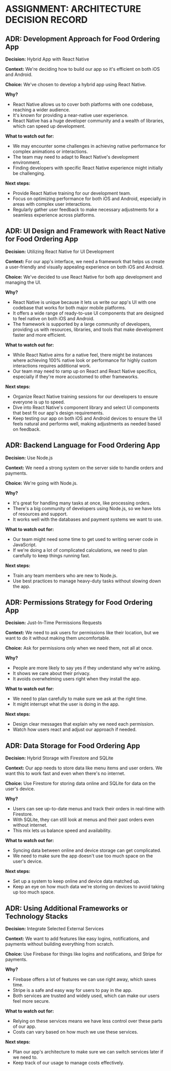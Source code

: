 # ASSIGNMENT: ARCHITECTURE DECISION RECORD

## ADR: Development Approach for Food Ordering App

**Decision:** Hybrid App with React Native

**Context:** We're deciding how to build our app so it's efficient on both iOS and Android.

**Choice:** We've chosen to develop a hybrid app using React Native.

**Why?**
- React Native allows us to cover both platforms with one codebase, reaching a wider audience.
- It's known for providing a near-native user experience.
- React Native has a huge developer community and a wealth of libraries, which can speed up development.

**What to watch out for:**
- We may encounter some challenges in achieving native performance for complex animations or interactions.
- The team may need to adapt to React Native's development environment.
- Finding developers with specific React Native experience might initially be challenging.

**Next steps:**
- Provide React Native training for our development team.
- Focus on optimizing performance for both iOS and Android, especially in areas with complex user interactions.
- Regularly gather user feedback to make necessary adjustments for a seamless experience across platforms.

## ADR: UI Design and Framework with React Native for Food Ordering App

**Decision:** Utilizing React Native for UI Development

**Context:** For our app's interface, we need a framework that helps us create a user-friendly and visually appealing experience on both iOS and Android.

**Choice:** We've decided to use React Native for both app development and managing the UI.

**Why?**
- React Native is unique because it lets us write our app's UI with one codebase that works for both major mobile platforms.
- It offers a wide range of ready-to-use UI components that are designed to feel native on both iOS and Android.
- The framework is supported by a large community of developers, providing us with resources, libraries, and tools that make development faster and more efficient.

**What to watch out for:**
- While React Native aims for a native feel, there might be instances where achieving 100% native look or performance for highly custom interactions requires additional work.
- Our team may need to ramp up on React and React Native specifics, especially if they're more accustomed to other frameworks.

**Next steps:**
- Organize React Native training sessions for our developers to ensure everyone is up to speed.
- Dive into React Native's component library and select UI components that best fit our app's design requirements.
- Keep testing our app on both iOS and Android devices to ensure the UI feels natural and performs well, making adjustments as needed based on feedback.

## ADR: Backend Language for Food Ordering App

**Decision:** Use Node.js

**Context:** We need a strong system on the server side to handle orders and payments.

**Choice:** We're going with Node.js.

**Why?**
- It's great for handling many tasks at once, like processing orders.
- There's a big community of developers using Node.js, so we have lots of resources and support.
- It works well with the databases and payment systems we want to use.

**What to watch out for:**
- Our team might need some time to get used to writing server code in JavaScript.
- If we're doing a lot of complicated calculations, we need to plan carefully to keep things running fast.

**Next steps:**
- Train any team members who are new to Node.js.
- Use best practices to manage heavy-duty tasks without slowing down the app.

## ADR: Permissions Strategy for Food Ordering App

**Decision:** Just-In-Time Permissions Requests

**Context:** We need to ask users for permissions like their location, but we want to do it without making them uncomfortable.

**Choice:** Ask for permissions only when we need them, not all at once.

**Why?**
- People are more likely to say yes if they understand why we're asking.
- It shows we care about their privacy.
- It avoids overwhelming users right when they install the app.

**What to watch out for:**
- We need to plan carefully to make sure we ask at the right time.
- It might interrupt what the user is doing in the app.

**Next steps:**
- Design clear messages that explain why we need each permission.
- Watch how users react and adjust our approach if needed.

## ADR: Data Storage for Food Ordering App

**Decision:** Hybrid Storage with Firestore and SQLite

**Context:** Our app needs to store data like menu items and user orders. We want this to work fast and even when there's no internet.

**Choice:** Use Firestore for storing data online and SQLite for data on the user's device.

**Why?**
- Users can see up-to-date menus and track their orders in real-time with Firestore.
- With SQLite, they can still look at menus and their past orders even without internet.
- This mix lets us balance speed and availability.

**What to watch out for:**
- Syncing data between online and device storage can get complicated.
- We need to make sure the app doesn't use too much space on the user's device.

**Next steps:**
- Set up a system to keep online and device data matched up.
- Keep an eye on how much data we're storing on devices to avoid taking up too much space.

## ADR: Using Additional Frameworks or Technology Stacks

**Decision:** Integrate Selected External Services

**Context:** We want to add features like easy logins, notifications, and payments without building everything from scratch.

**Choice:** Use Firebase for things like logins and notifications, and Stripe for payments.

**Why?**
- Firebase offers a lot of features we can use right away, which saves time.
- Stripe is a safe and easy way for users to pay in the app.
- Both services are trusted and widely used, which can make our users feel more secure.

**What to watch out for:**
- Relying on these services means we have less control over these parts of our app.
- Costs can vary based on how much we use these services.

**Next steps:**
- Plan our app's architecture to make sure we can switch services later if we need to.
- Keep track of our usage to manage costs effectively.
